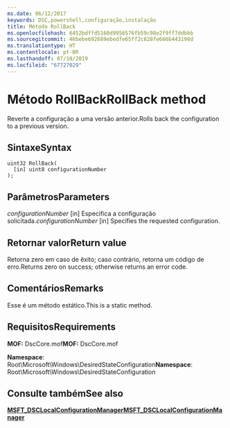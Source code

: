 ```yaml
---
ms.date: 06/12/2017
keywords: DSC,powershell,configuração,instalação
title: Método RollBack
ms.openlocfilehash: 6452bdffd5160d9956576fb59c98e2f9ff7ddbbb
ms.sourcegitcommit: 46bebe692689ebedfe65ff2c828fe666b443198d
ms.translationtype: HT
ms.contentlocale: pt-BR
ms.lasthandoff: 07/10/2019
ms.locfileid: "67727029"
---
```

# <a name="rollback-method"></a><span data-ttu-id="c9534-103">Método RollBack</span><span class="sxs-lookup"><span data-stu-id="c9534-103">RollBack method</span></span>

<span data-ttu-id="c9534-104">Reverte a configuração a uma versão anterior.</span><span class="sxs-lookup"><span data-stu-id="c9534-104">Rolls back the configuration to a previous version.</span></span>

## <a name="syntax"></a><span data-ttu-id="c9534-105">Sintaxe</span><span class="sxs-lookup"><span data-stu-id="c9534-105">Syntax</span></span>

```mof
uint32 RollBack(
  [in] uint8 configurationNumber
);
```

## <a name="parameters"></a><span data-ttu-id="c9534-106">Parâmetros</span><span class="sxs-lookup"><span data-stu-id="c9534-106">Parameters</span></span>

<span data-ttu-id="c9534-107">*configurationNumber* \[in\] Especifica a configuração solicitada.</span><span class="sxs-lookup"><span data-stu-id="c9534-107">*configurationNumber* \[in\] Specifies the requested configuration.</span></span>

## <a name="return-value"></a><span data-ttu-id="c9534-108">Retornar valor</span><span class="sxs-lookup"><span data-stu-id="c9534-108">Return value</span></span>

<span data-ttu-id="c9534-109">Retorna zero em caso de êxito; caso contrário, retorna um código de erro.</span><span class="sxs-lookup"><span data-stu-id="c9534-109">Returns zero on success; otherwise returns an error code.</span></span>

## <a name="remarks"></a><span data-ttu-id="c9534-110">Comentários</span><span class="sxs-lookup"><span data-stu-id="c9534-110">Remarks</span></span>

<span data-ttu-id="c9534-111">Esse é um método estático.</span><span class="sxs-lookup"><span data-stu-id="c9534-111">This is a static method.</span></span>

## <a name="requirements"></a><span data-ttu-id="c9534-112">Requisitos</span><span class="sxs-lookup"><span data-stu-id="c9534-112">Requirements</span></span>

<span data-ttu-id="c9534-113">**MOF:** DscCore.mof</span><span class="sxs-lookup"><span data-stu-id="c9534-113">**MOF:** DscCore.mof</span></span>

<span data-ttu-id="c9534-114">**Namespace**: Root\Microsoft\Windows\DesiredStateConfiguration</span><span class="sxs-lookup"><span data-stu-id="c9534-114">**Namespace**: Root\Microsoft\Windows\DesiredStateConfiguration</span></span>

## <a name="see-also"></a><span data-ttu-id="c9534-115">Consulte também</span><span class="sxs-lookup"><span data-stu-id="c9534-115">See also</span></span>

[<span data-ttu-id="c9534-116">**MSFT_DSCLocalConfigurationManager**</span><span class="sxs-lookup"><span data-stu-id="c9534-116">**MSFT_DSCLocalConfigurationManager**</span></span>](msft-dsclocalconfigurationmanager.md)
